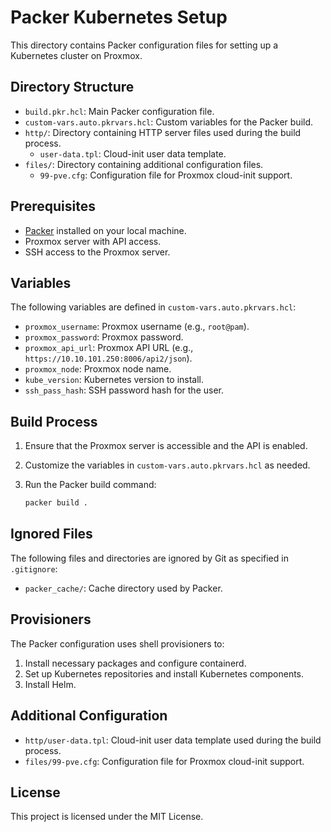 # Packer Kubernetes Setup

This directory contains Packer configuration files for setting up a Kubernetes cluster on Proxmox.

## Directory Structure

- `build.pkr.hcl`: Main Packer configuration file.
- `custom-vars.auto.pkrvars.hcl`: Custom variables for the Packer build.
- `http/`: Directory containing HTTP server files used during the build process.
  - `user-data.tpl`: Cloud-init user data template.
- `files/`: Directory containing additional configuration files.
  - `99-pve.cfg`: Configuration file for Proxmox cloud-init support.

## Prerequisites

- [Packer](https://www.packer.io/) installed on your local machine.
- Proxmox server with API access.
- SSH access to the Proxmox server.

## Variables

The following variables are defined in `custom-vars.auto.pkrvars.hcl`:

- `proxmox_username`: Proxmox username (e.g., `root@pam`).
- `proxmox_password`: Proxmox password.
- `proxmox_api_url`: Proxmox API URL (e.g., `https://10.10.101.250:8006/api2/json`).
- `proxmox_node`: Proxmox node name.
- `kube_version`: Kubernetes version to install.
- `ssh_pass_hash`: SSH password hash for the user.

## Build Process

1. Ensure that the Proxmox server is accessible and the API is enabled.
2. Customize the variables in `custom-vars.auto.pkrvars.hcl` as needed.
3. Run the Packer build command:

    ```sh
    packer build .
    ```

## Ignored Files

The following files and directories are ignored by Git as specified in `.gitignore`:

- `packer_cache/`: Cache directory used by Packer.

## Provisioners

The Packer configuration uses shell provisioners to:

1. Install necessary packages and configure containerd.
2. Set up Kubernetes repositories and install Kubernetes components.
3. Install Helm.

## Additional Configuration

- `http/user-data.tpl`: Cloud-init user data template used during the build process.
- `files/99-pve.cfg`: Configuration file for Proxmox cloud-init support.

## License

This project is licensed under the MIT License.